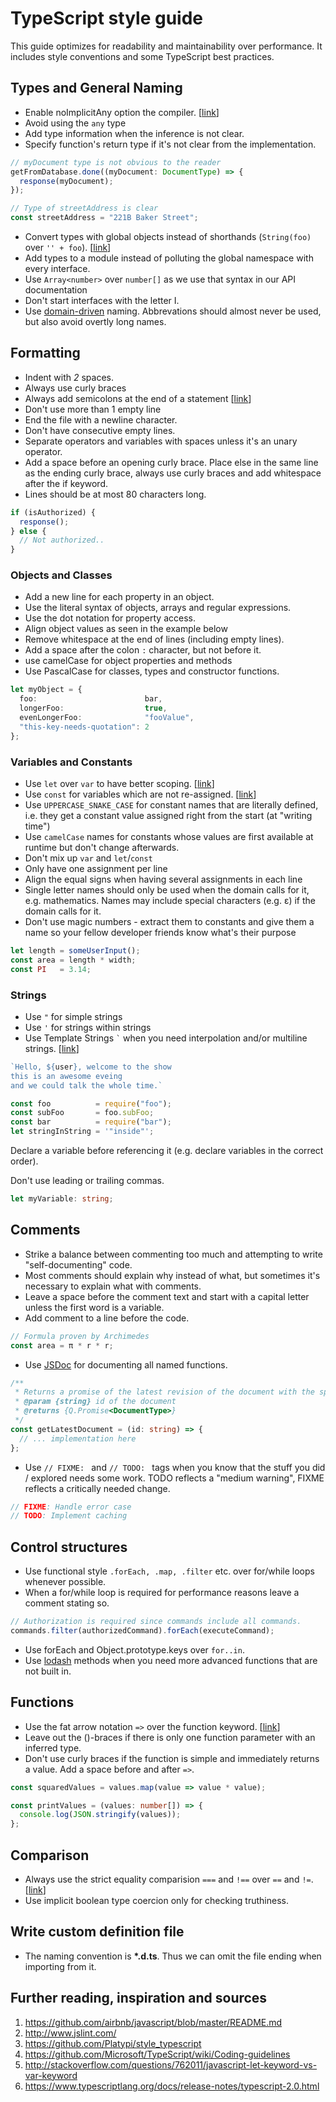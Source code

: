 # TypeScript style guide

This guide optimizes for readability and maintainability over performance. It includes style conventions and some TypeScript best practices.

## Types and General Naming

* Enable noImplicitAny option the compiler. [[link](https://www.stevefenton.co.uk/2013/07/typescript-no-implicit-any-compiler-flag/)]
* Avoid using the ``any`` type
* Add type information when the inference is not clear.  
* Specify function's return type if it's not clear from the implementation.

```TypeScript
// myDocument type is not obvious to the reader
getFromDatabase.done((myDocument: DocumentType) => {
  response(myDocument);
});

// Type of streetAddress is clear
const streetAddress = "221B Baker Street";
```

* Convert types with global objects instead of shorthands (``String(foo)`` over ``'' + foo``). [[link](http://www.w3schools.com/js/js_type_conversion.asp)]
* Add types to a module instead of polluting the global namespace with every interface.
* Use ``Array<number>`` over ``number[]`` as we use that syntax in our API documentation
* Don't start interfaces with the letter I.
* Use [domain-driven](http://en.wikipedia.org/wiki/Domain-driven_design) naming. Abbrevations should almost never be used, but also avoid overtly long names.

## Formatting

* Indent with *2* spaces.
* Always use curly braces
* Always add semicolons at the end of a statement [[link](https://blog.jondh.me.uk/2011/04/javascript-gotcha-implicit-semi-colon-insertion/)]
* Don't use more than 1 empty line
* End the file with a newline character.
* Don't have consecutive empty lines.
* Separate operators and variables with spaces unless it's an unary operator.
* Add a space before an opening curly brace.
Place else in the same line as the ending curly brace, always use curly braces and add whitespace after the if keyword.
* Lines should be at most 80 characters long.

```TypeScript
if (isAuthorized) {
  response();
} else {
  // Not authorized..
}
```

### Objects and Classes

* Add a new line for each property in an object.
* Use the literal syntax of objects, arrays and regular expressions.
* Use the dot notation for property access.
* Align object values as seen in the example below
* Remove whitespace at the end of lines (including empty lines).
* Add a space after the colon ``:`` character, but not before it.
* use camelCase for object properties and methods
* Use PascalCase for classes, types and constructor functions.

```TypeScript
let myObject = {
  foo:                        bar,
  longerFoo:                  true,
  evenLongerFoo:              "fooValue",
  "this-key-needs-quotation": 2
};
```

### Variables and Constants

* Use ``let`` over ``var`` to have better scoping.  [[link](http://stackoverflow.com/questions/762011/javascript-let-keyword-vs-var-keyword)]
* Use ``const`` for variables which are not re-assigned. [[link](https://developer.mozilla.org/de/docs/Web/JavaScript/Reference/Statements/const)]
* Use ``UPPERCASE_SNAKE_CASE`` for constant names that are literally defined, i.e. they get a constant value assigned right from the start (at "writing time")
* Use ``camelCase`` names for constants whose values are first available at runtime but don't change afterwards.
* Don't mix up ``var`` and ``let``/``const``
* Only have one assignment per line
* Align the equal signs when having several assignments in each line
* Single letter names should only be used when the domain calls for it, e.g. mathematics. Names may include special characters (e.g. ε) if the domain calls for it.
* Don't use magic numbers - extract them to constants and give them a name so your fellow developer friends know what's their purpose

```TypeScript
let length = someUserInput();
const area = length * width;
const PI   = 3.14;
```
### Strings

* Use ``"`` for simple strings
* Use ``'`` for strings within strings
* Use Template Strings `` ` `` when you need interpolation and/or multiline strings. [[link](https://developer.mozilla.org/de/docs/Web/JavaScript/Reference/template_strings)]

```TypeScript
`Hello, ${user}, welcome to the show
this is an awesome eveing
and we could talk the whole time.`

const foo          = require("foo");
const subFoo       = foo.subFoo;
const bar          = require("bar");
let stringInString = '"inside"';
```

Declare a variable before referencing it (e.g. declare variables in the correct order).

Don't use leading or trailing commas.

```TypeScript
let myVariable: string;
```

## Comments

* Strike a balance between commenting too much and attempting to write "self-documenting" code.
* Most comments should explain why instead of what, but sometimes it's necessary to explain what with comments.
* Leave a space before the comment text and start with a capital letter unless the first word is a variable.
* Add comment to a line before the code.

```TypeScript
// Formula proven by Archimedes
const area = π * r * r;
```

* Use [JSDoc](http://usejsdoc.org/) for documenting all named functions.

```TypeScript
/**
 * Returns a promise of the latest revision of the document with the specified id.
 * @param {string} id of the document
 * @returns {Q.Promise<DocumentType>}
 */
const getLatestDocument = (id: string) => {
  // ... implementation here
};
```

* Use ``// FIXME: `` and ``// TODO: `` tags when you know that the stuff you did / explored needs some work. TODO reflects a "medium warning", FIXME reflects a critically needed change.

```TypeScript
// FIXME: Handle error case
// TODO: Implement caching
```

## Control structures

* Use functional style ``.forEach, .map, .filter`` etc. over for/while loops whenever possible.
* When a for/while loop is required for performance reasons leave a comment stating so.

```TypeScript
// Authorization is required since commands include all commands.
commands.filter(authorizedCommand).forEach(executeCommand);
```

* Use forEach and Object.prototype.keys over ``for..in``.
* Use [lodash](https://lodash.com/docs) methods when you need more advanced functions that are not built in.

## Functions

* Use the fat arrow notation ``=>`` over the function keyword. [[link](https://developer.mozilla.org/de/docs/Web/JavaScript/Reference/Functions/Arrow_functions)]
* Leave out the ()-braces if there is only one function parameter with an inferred type.
* Don't use curly braces if the function is simple and immediately returns a value. Add a space before and after ``=>``.

```TypeScript
const squaredValues = values.map(value => value * value);

const printValues = (values: number[]) => {
  console.log(JSON.stringify(values));
};
```

## Comparison

* Always use the strict equality comparision ``===`` and ``!==`` over ``==`` and ``!=``. [[link](https://developer.mozilla.org/en-US/docs/Web/JavaScript/Equality_comparisons_and_sameness)]
* Use implicit boolean type coercion only for checking truthiness.

## Write custom definition file

* The naming convention is __*.d.ts__. Thus we can omit the file ending when importing from it.


Further reading, inspiration and sources
----------------------------------------

1. https://github.com/airbnb/javascript/blob/master/README.md
2. http://www.jslint.com/
3. https://github.com/Platypi/style_typescript
4. https://github.com/Microsoft/TypeScript/wiki/Coding-guidelines
5. http://stackoverflow.com/questions/762011/javascript-let-keyword-vs-var-keyword
6. https://www.typescriptlang.org/docs/release-notes/typescript-2.0.html
